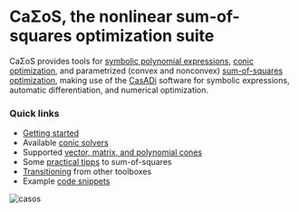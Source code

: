 # CaΣoS, the nonlinear sum-of-squares optimization suite

CaΣoS provides tools for [symbolic polynomial expressions](https://github.com/ifr-acso/casos/wiki/polynomial-data-types), [conic optimization](https://github.com/ifr-acso/casos/wiki/conic-optimization), and parametrized (convex and nonconvex) [sum-of-squares optimization](https://github.com/ifr-acso/casos/wiki/sum-of-squares-optimization), making use of the [CasADi](https://web.casadi.org) software for symbolic expressions, automatic differentiation, and numerical optimization.

### Quick links

- [Getting started](https://github.com/ifr-acso/casos/wiki#getting-started)
- Available [conic solvers](https://github.com/ifr-acso/casos/wiki#conic-solvers)
- Supported [vector, matrix, and polynomial cones](https://github.com/ifr-acso/casos/wiki/cones)
- Some [practical tipps](https://github.com/ifr-acso/casos/wiki/practical-sos-guide) to sum-of-squares
- [Transitioning](https://github.com/ifr-acso/casos/wiki/transitioning-from-other-toolboxes) from other toolboxes
- Example [code snippets](https://github.com/ifr-acso/casos/wiki#examples)

![casos](https://github.com/iFR-ACSO/casos/assets/14878869/ec1bd5f4-0fe5-41d4-abe6-518f1afb74ff)
